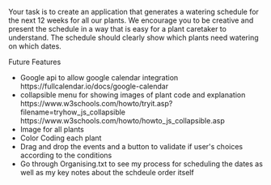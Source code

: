 Your task is to create an application that generates a watering schedule for the next 12 weeks for all our plants. We encourage you to be creative and present the schedule in a  way that is easy for a plant caretaker to understand. The schedule should clearly show  which plants need watering on which dates. 



Future Features
<ul>
<li>Google api to allow google calendar integration 
https://fullcalendar.io/docs/google-calendar

<li>collapsible menu for showing images of plant
code and explanation 
https://www.w3schools.com/howto/tryit.asp?filename=tryhow_js_collapsible
https://www.w3schools.com/howto/howto_js_collapsible.asp

<li>Image for all plants 
<li>Color Coding each plant
<li> Drag and drop the events and a button to validate if user's choices according to the conditions
<li> 
Go through Organising.txt to see my process for scheduling the dates as well as my key notes about the schdeule order itself
